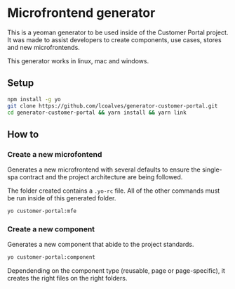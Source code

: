 # Microfrontend generator

This is a yeoman generator to be used inside of the Customer Portal project. It was made to assist developers to create components, use cases, stores and new microfrontends.

This generator works in linux, mac and windows.

## Setup

```bash
npm install -g yo
git clone https://github.com/lcoalves/generator-customer-portal.git
cd generator-customer-portal && yarn install && yarn link
```

## How to

### Create a new microfontend

Generates a new microfrontend with several defaults to ensure the single-spa contract and the project architecture are being followed.

The folder created contains a `.yo-rc` file. All of the other commands must be run inside of this generated folder.

```bash
yo customer-portal:mfe
```

### Create a new component

Generates a new component that abide to the project standards.

```bash
yo customer-portal:component
```

Dependending on the component type (reusable, page or page-specific), it creates the right files on the right folders.
